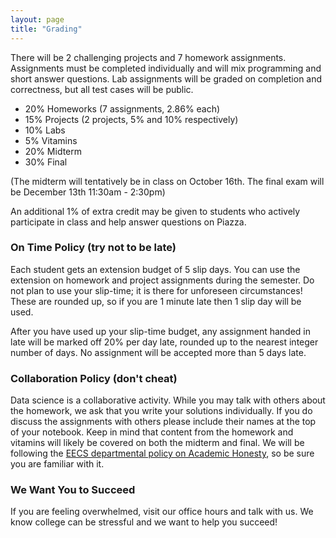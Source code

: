 ```yaml
---
layout: page
title: "Grading"
---
```


There will be 2 challenging projects and 7 homework assignments. Assignments must be completed individually and will mix programming and short answer questions. Lab assignments will be graded on completion and correctness, but all test cases will be public.

* 20% Homeworks (7 assignments, 2.86% each)
* 15% Projects (2 projects, 5% and 10% respectively)
* 10% Labs
* 5% Vitamins
* 20% Midterm
* 30% Final 

(The midterm will tentatively be in class on October 16th. The final exam will be December 13th 11:30am - 2:30pm)

An additional 1% of extra credit may be given to students who actively participate in class and help answer questions on Piazza. 

### On Time Policy (try not to be late)

Each student gets an extension budget of 5 slip days. You can use the extension
on homework and project assignments during the semester. Do not plan to use
your slip-time; it is there for unforeseen circumstances! These are rounded up, so if you are 
1 minute late then 1 slip day will be used.

After you have used up your slip-time budget, any assignment handed in late
will be marked off 20% per day late, rounded up to the nearest integer number
of days. No assignment will be accepted more than 5 days late.

### Collaboration Policy (don't cheat)

Data science is a collaborative activity. 
While you may talk with others about the homework, we ask that you write your solutions individually. 
If you do discuss the assignments with others please include their names at the top of your notebook. 
Keep in mind that content from the homework and vitamins will likely be covered on both the midterm and final. 
We will be following the [EECS
departmental policy on Academic
Honesty](https://eecs.berkeley.edu/resources/students/academic-dishonesty), so
be sure you are familiar with it.

### We Want You to Succeed

If you are feeling overwhelmed, visit our office hours and talk with us.
We know college can be stressful and we want to help you succeed!
